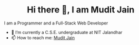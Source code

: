 <!--
**MuditJain5/MuditJain5** is a ✨ _special_ ✨ repository because its `README.md` (this file) appears on your GitHub profile.

Here are some ideas to get you started:

- 🔭 I’m currently working on ...
- 🌱 I’m currently learning ...
- 👯 I’m looking to collaborate on ...
- 🤔 I’m looking for help with ...
- 💬 Ask me about ...
- 📫 How to reach me: ...
- 😄 Pronouns: ...
- ⚡ Fun fact: ...
-->

<h1 align="center">Hi there 👋, I am Mudit Jain</h1>

<p>I am a Programmer and a Full-Stack Web Developer</p>

- 🏫 I’m currently a C.S.E. undergraduate at NIT Jalandhar
- 📫 How to reach me: <a href="https://www.linkedin.com/in/muditjain5/" target="_blank">Mudit Jain</a>

